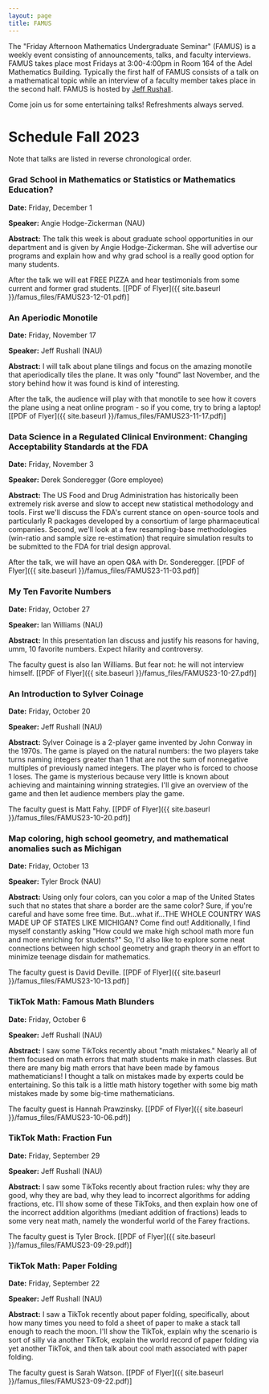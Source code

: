 ```yaml
---
layout: page
title: FAMUS
---
```


The "Friday Afternoon Mathematics Undergraduate Seminar" (FAMUS) is a weekly event consisting of announcements, talks, and faculty interviews.  FAMUS takes place most Fridays at 3:00-4:00pm in Room 164 of the Adel Mathematics Building.  Typically the first half of FAMUS consists of a talk on a mathematical topic while an interview of a faculty member takes place in the second half. FAMUS is hosted by [Jeff Rushall](https://nau.edu/cefns/natsci/math/directory-full-time/rushall-jeff/).

Come join us for some entertaining talks!  Refreshments always served.

# Schedule Fall 2023 #

Note that talks are listed in reverse chronological order.

### Grad School in Mathematics or Statistics or Mathematics Education?

**Date:** Friday, December 1

**Speaker:** Angie Hodge-Zickerman (NAU)

**Abstract:** The talk this week is about graduate school opportunities in our department and is given by Angie Hodge-Zickerman.  She will advertise our programs and explain how and why grad school is a really good option for many students.  

After the talk we will eat FREE PIZZA and hear testimonials from some current and former grad students.    [[PDF of Flyer]({{ site.baseurl }}/famus_files/FAMUS23-12-01.pdf)]

### An Aperiodic Monotile

**Date:** Friday, November 17

**Speaker:** Jeff Rushall (NAU)

**Abstract:** I will talk about plane tilings and focus on the amazing monotile that aperiodically tiles the plane.  It was only "found" last November, and the story behind how it was found is kind of interesting.  

After the talk, the audience will play with that monotile to see how it covers the plane using a neat online program - so if you come, try to bring a laptop!  [[PDF of Flyer]({{ site.baseurl }}/famus_files/FAMUS23-11-17.pdf)]

### Data Science in a Regulated Clinical Environment: Changing Acceptability Standards at the FDA

**Date:** Friday, November 3

**Speaker:** Derek Sonderegger (Gore employee)

**Abstract:** The US Food and Drug Administration has historically been extremely risk averse and slow to accept new statistical methodology and tools.  First we'll discuss the FDA's current stance on open-source tools and particularly R packages developed by a consortium of large pharmaceutical companies.  Second, we'll look at a few resampling-base methodologies (win-ratio and sample size re-estimation) that require simulation results to be submitted to the FDA for trial design approval. 

After the talk, we will have an open Q&A with Dr. Sonderegger. [[PDF of Flyer]({{ site.baseurl }}/famus_files/FAMUS23-11-03.pdf)]

### My Ten Favorite Numbers

**Date:** Friday, October 27

**Speaker:** Ian Williams (NAU)

**Abstract:** In this presentation Ian discuss and justify his reasons for having, umm, 10 favorite numbers.  Expect hilarity and controversy.  

The faculty guest is also Ian Williams.  But fear not: he will not interview himself.    [[PDF of Flyer]({{ site.baseurl }}/famus_files/FAMUS23-10-27.pdf)]

### An Introduction to Sylver Coinage

**Date:** Friday, October 20

**Speaker:** Jeff Rushall (NAU)

**Abstract:** Sylver Coinage is a 2-player game invented by John Conway in the 1970s.  The game is played on the natural numbers: the two players take turns naming integers greater than 1 that are not the sum of nonnegative multiples of previously named integers.  The player who is forced to choose 1 loses.  The game is mysterious because very little is known about achieving and maintaining winning strategies.  I'll give an overview of the game and then let audience members play the game.  

The faculty guest is Matt Fahy.  [[PDF of Flyer]({{ site.baseurl }}/famus_files/FAMUS23-10-20.pdf)]

### Map coloring, high school geometry, and mathematical anomalies such as Michigan

**Date:** Friday, October 13

**Speaker:** Tyler Brock (NAU)

**Abstract:** Using only four colors, can you color a map of the United States such that no states that share a border are the same color? Sure, if you're careful and have some free time. But...what if...THE WHOLE COUNTRY WAS MADE UP OF STATES LIKE MICHIGAN? Come find out! Additionally, I find myself constantly asking "How could we make high school math more fun and more enriching for students?" So, I'd also like to explore some neat connections between high school geometry and graph theory in an effort to minimize teenage disdain for mathematics.  

The faculty guest is David Deville. [[PDF of Flyer]({{ site.baseurl }}/famus_files/FAMUS23-10-13.pdf)]

### TikTok Math: Famous Math Blunders

**Date:** Friday, October 6

**Speaker:** Jeff Rushall (NAU)

**Abstract:** I saw some TikToks recently about "math mistakes."  Nearly all of them focused on math errors that math students make in math classes.  But there are many big math errors that have been made by famous mathematicians!  I thought a talk on mistakes made by experts could be entertaining.  So this talk is a little math history together with some big math mistakes made by some big-time mathematicians.  

The faculty guest is Hannah Prawzinsky.  [[PDF of Flyer]({{ site.baseurl }}/famus_files/FAMUS23-10-06.pdf)]

### TikTok Math: Fraction Fun

**Date:** Friday, September 29

**Speaker:** Jeff Rushall (NAU)

**Abstract:** I saw some TikToks recently about fraction rules: why they are good, why they are bad, why they lead to incorrect algorithms for adding fractions, etc.  I'll show some of these TikToks, and then explain how one of the incorrect addition algorithms (mediant addition of fractions) leads to some very neat math, namely the wonderful world of the Farey fractions.  

The faculty guest is Tyler Brock.  [[PDF of Flyer]({{ site.baseurl }}/famus_files/FAMUS23-09-29.pdf)]

### TikTok Math: Paper Folding

**Date:** Friday, September 22

**Speaker:** Jeff Rushall (NAU)

**Abstract:** I saw a TikTok recently about paper folding, specifically, about how many times you need to fold a sheet of paper to make a stack tall enough to reach the moon.  I'll show the TikTok, explain why the scenario is sort of silly via another TikTok, explain the world record of paper folding via yet another TikTok, and then talk about cool math associated with paper folding.   

The faculty guest is Sarah Watson.  [[PDF of Flyer]({{ site.baseurl }}/famus_files/FAMUS23-09-22.pdf)]